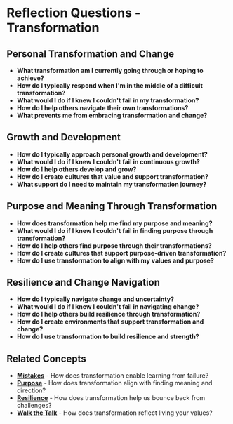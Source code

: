# Reflection Questions - Transformation

## Personal Transformation and Change
- **What transformation am I currently going through or hoping to achieve?**
- **How do I typically respond when I'm in the middle of a difficult transformation?**
- **What would I do if I knew I couldn't fail in my transformation?**
- **How do I help others navigate their own transformations?**
- **What prevents me from embracing transformation and change?**

## Growth and Development
- **How do I typically approach personal growth and development?**
- **What would I do if I knew I couldn't fail in continuous growth?**
- **How do I help others develop and grow?**
- **How do I create cultures that value and support transformation?**
- **What support do I need to maintain my transformation journey?**

## Purpose and Meaning Through Transformation
- **How does transformation help me find my purpose and meaning?**
- **What would I do if I knew I couldn't fail in finding purpose through transformation?**
- **How do I help others find purpose through their transformations?**
- **How do I create cultures that support purpose-driven transformation?**
- **How do I use transformation to align with my values and purpose?**

## Resilience and Change Navigation
- **How do I typically navigate change and uncertainty?**
- **What would I do if I knew I couldn't fail in navigating change?**
- **How do I help others build resilience through transformation?**
- **How do I create environments that support transformation and change?**
- **How do I use transformation to build resilience and strength?**

## Related Concepts
- **[Mistakes](../mistakes/README.md)** - How does transformation enable learning from failure?
- **[Purpose](../purpose/README.md)** - How does transformation align with finding meaning and direction?
- **[Resilience](../resilience/README.md)** - How does transformation help us bounce back from challenges?
- **[Walk the Talk](../walk-the-talk/README.md)** - How does transformation reflect living your values?
